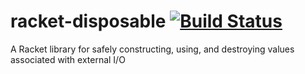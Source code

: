 # racket-disposable [![Build Status](https://travis-ci.org/jackfirth/racket-disposable.svg?branch=master)](https://travis-ci.org/jackfirth/racket-disposable)
A Racket library for safely constructing, using, and destroying values associated with external I/O
